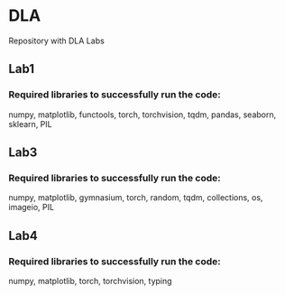 # DLA
Repository with DLA Labs
## Lab1
### Required libraries to successfully run the code:
numpy, matplotlib, functools, torch, torchvision, tqdm, pandas, seaborn, sklearn, PIL

## Lab3
### Required libraries to successfully run the code:
numpy, matplotlib, gymnasium, torch, random, tqdm, collections, os, imageio, PIL

## Lab4
### Required libraries to successfully run the code:
numpy, matplotlib, torch, torchvision, typing
